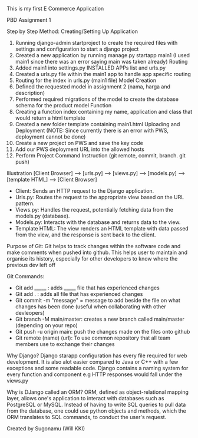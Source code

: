 This is my first E Commerce Application

PBD Assignment 1

Step by Step Method:
Creating/Setting Up Application
1. Running django-admin startproject to create the required files with settings and configuration to start a django project
2. Created a new application by running manage.py startapp main1 (I used main1 since there was an error saying main was taken already)
Routing
3. Added main1 into settings.py INSTALLED APPs list and urls.py
4. Created a urls.py file within the main1 app to handle app specific routing
5. Routing for the index in urls.py (main1 file)
Model Creation
6. Defined the requested model in assignment 2 (nama, harga and description)
7. Performed required migrations of the model to create the database schema for the product model
Function
8. Creating a function index containing my name, application and class that would return a html template
9. Created a new folder template containing main1.html
Uploading and Deployment (NOTE: Since currently there is an error with PWS, deployment cannot be done)
10. Create a new project on PWS and save the key code 
11. Add our PWS deployment URL into the allowed hosts
12. Perform Project Command Instruction (git remote, commit, branch. git push)

Illustration
[Client Browser]  -->  [urls.py]  -->  [views.py]  -->  [models.py] -->  [template HTML]  -->  [Client Browser]

- Client: Sends an HTTP request to the Django application.
- Urls.py: Routes the request to the appropriate view based on the URL pattern.
- Views.py: Handles the request, potentially fetching data from the models.py (database).
- Models.py: Interacts with the database and returns data to the view.
- Template HTML: The view renders an HTML template with data passed from the view, and the response is sent back to the client.

Purpose of Git:
Git helps to track changes within the software code and make comments when pushed into github. This helps user to maintain and organise its history, especially for other developers to know where the previous dev left off

Git Commands:
- Git add _____ : adds _____ file that has experienced changes
- Git add . : adds all file that has experienced changes
- Git commit -m "message" = message to add beside the file on what changes has been done (useful when collaborating with other devleopers)
- Git branch -M main/master: creates a new branch called main/master (depending on your repo)
- Git push -u origin main: push the changes made on the files onto github
- Git remote (name) (url): To use common repository that all team members use to exchange their changes

Why Django?
Django starapp configuration has every file required for web development. It is also alot easier compared to Java or C++ with a few exceptions and some readable code. Django contains a naming system for every function and component e.g HTTP responses would fall under the views.py

Why is DJango called an ORM?
ORM, defined as object-relational mapping layer, allows one's application to interact with databases such as PostgreSQL or MySQL. Instead of having to write SQL queries to pull data from the database, one could use python objects and methods, which the ORM translates to SQL commands, to conduct the user's request.


Created by Sugonamu (Will KKI)